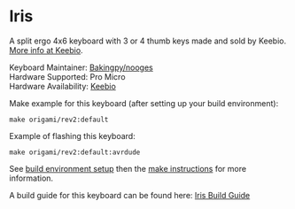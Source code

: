 Iris
====

A split ergo 4x6 keyboard with 3 or 4 thumb keys made and sold by Keebio. [More info at Keebio](https://keeb.io).

Keyboard Maintainer: [Bakingpy/nooges](https://github.com/nooges)  
Hardware Supported: Pro Micro  
Hardware Availability: [Keebio](https://keeb.io)  

Make example for this keyboard (after setting up your build environment):

    make origami/rev2:default

Example of flashing this keyboard:

    make origami/rev2:default:avrdude

See [build environment setup](https://docs.qmk.fm/build_environment_setup.html) then the [make instructions](https://docs.qmk.fm/make_instructions.html) for more information.

A build guide for this keyboard can be found here: [Iris Build Guide](https://docs.keeb.io/origami-build-guide.html)
